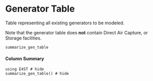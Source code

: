 Generator Table
===============
Table representing all existing generators to be modeled.

Note that the generator table does **not** contain Direct Air Capture, or Storage facilities.

```@docs
summarize_gen_table
```

#### Column Summary

```@example
using E4ST # hide
summarize_gen_table() # hide
```
